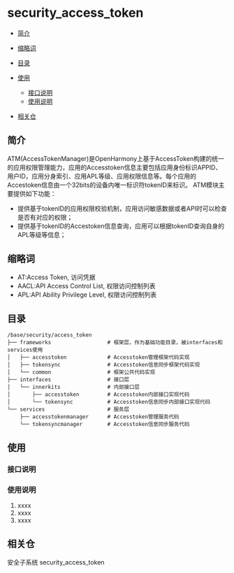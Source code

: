 # security_access_token<a name="ZH-CN_TOPIC_0000001101239136"></a>

-   [简介](#section11660541593)
-   [缩略词](#section161941989596)
-   [目录](#section119744591305)
-   [使用](#section137768191623)
    -   [接口说明](#section1551164914237)
    -   [使用说明](#section129654513264)

-   [相关仓](#section1371113476307) 

## 简介<a name="section11660541593"></a>

ATM(AccessTokenManager)是OpenHarmony上基于AccessToken构建的统一的应用权限管理能力，应用的Accesstoken信息主要包括应用身份标识APPID、用户ID，应用分身索引、应用APL等级、应用权限信息等。每个应用的Accestoken信息由一个32bits的设备内唯一标识符tokenID来标识。
ATM模块主要提供如下功能：
-   提供基于tokenID的应用权限校验机制，应用访问敏感数据或者API时可以检查是否有对应的权限；
-   提供基于tokenID的Accestoken信息查询，应用可以根据tokenID查询自身的APL等级等信息；

## 缩略词<a name="section161941989596"></a>
-   AT:Access Token, 访问凭据
-   AACL:API Access Control List, 权限访问控制列表
-   APL:API Ability Privilege Level, 权限访问控制列表

## 目录<a name="section161941989596"></a>

```
/base/security/access_token         
├── frameworks                  # 框架层，作为基础功能目录，被interfaces和services使用
│   ├── accesstoken             # Accesstoken管理框架代码实现
│   ├── tokensync               # Accesstoken信息同步框架代码实现
│   └── common                  # 框架公共代码实现
├── interfaces                  # 接口层
│   └── innerkits               # 内部接口层
│       ├── accesstoken         # Accesstoken内部接口实现代码
│       └── tokensync           # Accesstoken信息同步内部接口实现代码
└── services                    # 服务层
    ├── accesstokenmanager      # Accesstoken管理服务代码
    └── tokensyncmanager        # Accesstoken信息同步服务代码
```

## 使用<a name="section137768191623"></a>
### 接口说明<a name="section1551164914237"></a>

### 使用说明<a name="section129654513264"></a>
1.  xxxx
2.  xxxx
3.  xxxx

## 相关仓<a name="section1371113476307"></a>
安全子系统
security\_access\_token